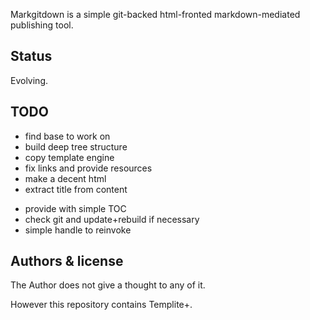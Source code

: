 Markgitdown is a simple git-backed html-fronted markdown-mediated publishing tool.


Status
------
Evolving.


TODO
----
+ find base to work on
+ build deep tree structure
+ copy template engine
+ fix links and provide resources
+ make a decent html
+ extract title from content
- provide with simple TOC
- check git and update+rebuild if necessary
- simple handle to reinvoke



Authors & license
-----------------
The Author does not give a thought to any of it.

However this repository contains Templite+.